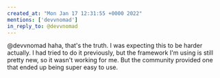 ```yaml
---
created_at: "Mon Jan 17 12:31:55 +0000 2022"
mentions: ['devvnomad']
in_reply_to: @devvnomad
---
```


@devvnomad haha, that's the truth. I was expecting this to be harder actually. I had tried to do it previously, but the framework I'm using is still pretty new, so it wasn't working for me. But the community provided one that ended up being super easy to use.